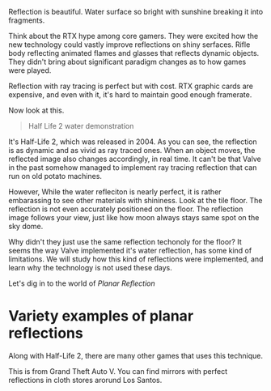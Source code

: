 Reflection is beautiful.
Water surface so bright with sunshine breaking it into fragments.

Think about the RTX hype among core gamers.
They were excited how the new technology could vastly improve reflections on shiny serfaces.
Rifle body reflecting animated flames and glasses that reflects dynamic objects.
They didn't bring about significant paradigm changes as to how games were played.

Reflection with ray tracing is perfect but with cost.
RTX graphic cards are expensive, and even with it, it's hard to maintain good enough framerate.

Now look at this.

> Half Life 2 water demonstration

It's Half-Life 2, which was released in 2004.
As you can see, the reflection is as dynamic and as vivid as ray traced ones.
When an object moves, the reflected image also changes accordingly, in real time.
It can't be that Valve in the past somehow managed to implement ray tracing reflection that can run on old potato machines.

However, 
While the water refleciton is nearly perfect, it is rather embarassing to see other materials with shininess.
Look at the tile floor.
The reflection is not even accurately positioned on the floor.
The reflection image follows your view, just like how moon always stays same spot on the sky dome.

Why didn't they just use the same reflection techonoly for the floor?
It seems the way Valve implemented it's water reflection, has some kind of limitations.
We will study how this kind of reflections were implemented, and learn why the technology is not used these days.

Let's dig in to the world of *Planar Reflection*

# Variety examples of planar reflections

Along with Half-Life 2, there are many other games that uses this technique.

This is from Grand Theft Auto V.
You can find mirrors with perfect reflections in cloth stores arorund Los Santos.
